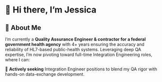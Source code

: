# 👋 Hi there, I’m Jessica  

## 🚀 About Me
I’m currently a **Quality Assurance Engineer & contractor for a federal government health agency** with 4+ years ensuring the accuracy and reliability of HL7-based public-health systems. Leveraging deep QA expertise, I’m now pivoting toward full-time Integration Engineering roles, where I can:

📌 **Actively seeking** Integration Engineer positions to blend my QA rigor with hands-on data-exchange development.

<!---
- Develop and validate HL7 v2.x ↔ FHIR transformations  
- Build and test Mirth Connect channels end-to-end  
- Simulate complex Rhapsody routing logic with JavaScript pipelines  
- Contribute to open-source interoperability tools  





<!--
🔗 HL7 Integration Specialist | FHIR • Rhapsody • Mirth • JavaScript • Public Health Interoperability

Public health-focused Integration Engineer with 4+ years of experience at the CDC modernizing HL7-based systems. I specialize in healthcare data exchange using HL7 v2.x, FHIR, JavaScript, and interface engines like Mirth Connect.

Projects reflect hands-on work with OID registries, FHIR mappings, and real-world HL7 transformations — bridging public health, engineering, and QA. I simulate Rhapsody routing logic through custom JavaScript pipelines and actively build open-source tools for data interoperability.

🔧 Tech Focus:
- HL7 v2.x (ADT, ORU, ORM), FHIR standards
- Mirth Connect (JavaScript transformers, channel design)
- API & EDI integrations, Postman, JSON/XML
- XSLT, Python scripting, SQL automation
- Simulated Rhapsody routing flows in Node.js




<!--
🚀 Featured Projects:
- HL7 → FHIR transformation pipelines
- PHIN-style Admin UI mock
- CCDA to FHIR XSLT mapper
- SMART on FHIR auth client prototype

HL7/FHIR Integration Specialist | Rhapsody, JavaScript, APIs | Building healthcare data flows for EHRs, HIEs & cloud platforms.





### Hi there, I'm Jessica 👋🏽


* I love creating data solutions


<a href="https://github.com/anuraghazra/github-readme-stats">
  <img align="center" src="https://github-readme-stats.vercel.app/api?username=jessmaple&show_icons=true&theme=tokyonight" width="400" height="150"/>
</a>


### Tech

![Python](https://img.shields.io/badge/python-3670A0?style=for-the-badge&logo=python&logoColor=ffdd54)
![SQLite](https://img.shields.io/badge/sqlite-%2307405e.svg?style=for-the-badge&logo=sqlite&logoColor=white)
![Apache Spark](https://img.shields.io/badge/Apache%20Spark-E25A1C?style=for-the-badge&logo=apache-spark&logoColor=white)
![Power BI](https://img.shields.io/badge/Power%20BI-F2C811?style=for-the-badge&logo=power-bi&logoColor=white)
![Tableau](https://img.shields.io/badge/Tableau-E97627?style=for-the-badge&logo=tableau&logoColor=white)
![Apache Kafka](https://img.shields.io/badge/Apache%20Kafka-231F20?style=for-the-badge&logo=apache-kafka&logoColor=white)
![Apache Airflow](https://img.shields.io/badge/Apache%20Airflow-017CEE?style=for-the-badge&logo=apache-airflow&logoColor=white)
![MongoDB](https://img.shields.io/badge/MongoDB-47A248?style=for-the-badge&logo=mongodb&logoColor=white)
![Apache Cassandra](https://img.shields.io/badge/Apache%20Cassandra-1287B1?style=for-the-badge&logo=apache-cassandra&logoColor=white)


### Let's Connect
[![linkedin](https://img.shields.io/badge/Linkedin-0A66C2?style=for-the-badge&logo=linkedin&logocolor=white)](https://www.linkedin.com/in/jessmaple/) -->
